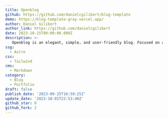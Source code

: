 ```yaml
---
title: Openblog
github: https://github.com/danielcgilibert/blog-template
demo: https://blog-template-gray.vercel.app/
author: Daniel Gilibert
author_link: https://github.com/danielcgilibert
date: 2023-10-15T00:00:00.000Z
description: >-
   Openblog is an elegant, simple, and user-friendly blog. Focused on accessibility, SEO and performance.
ssg:
  - Astro
css:
  - Tailwind
cms: 
  - Markdown
category:
  - Blog
  - Portfolio
draft: false
publish_date: '2023-09-25T16:59:25Z'
update_date: '2023-10-01T22:53:40Z'
github_star: 0
github_fork: 2
---
```

